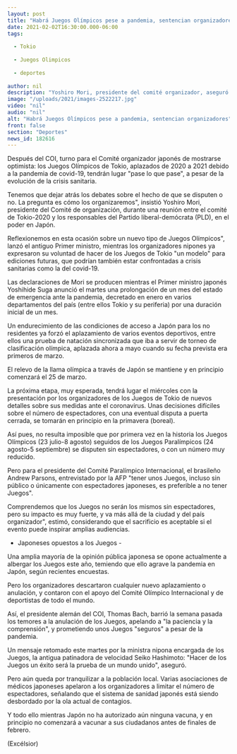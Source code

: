 ```yaml
---
layout: post
title: "Habrá Juegos Olímpicos pese a pandemia, sentencian organizadores"
date: 2021-02-02T16:30:00.000-06:00
tags:
  
  - Tokio
  
  - Juegos Olimpicos
  
  - deportes
  
author: nil
description: "Yoshiro Mori, presidente del comité organizador, aseguró que pese a la evolución de la crisis sanitaria, la justa se llevará a cabo"
image: "/uploads/2021/images-2522217.jpg"
video: "nil"
audio: "nil"
alt: "Habrá Juegos Olímpicos pese a pandemia, sentencian organizadores"
front: false
section: "Deportes"
news_id: 182616
---
```


Después del COI, turno para el Comité organizador japonés de mostrarse optimista: los Juegos Olímpicos de Tokio, aplazados de 2020 a 2021 debido a la pandemia de covid-19, tendrán lugar "pase lo que pase", a pesar de la evolución de la crisis sanitaria.

Tenemos que dejar atrás los debates sobre el hecho de que se disputen o no. La pregunta es cómo los organizaremos", insistió Yoshiro Mori, presidente del Comité de organización, durante una reunión entre el comité de Tokio-2020 y los responsables del Partido liberal-demócrata (PLD), en el poder en Japón.

Reflexionemos en esta ocasión sobre un nuevo tipo de Juegos Olímpicos", lanzó el antiguo Primer ministro, mientras los organizadores nipones ya expresaron su voluntad de hacer de los Juegos de Tokio "un modelo" para ediciones futuras, que podrían también estar confrontadas a crisis sanitarias como la del covid-19.

Las declaraciones de Mori se producen mientras el Primer ministro japonés Yoshihide Suga anunció el martes una prolongación de un mes del estado de emergencia ante la pandemia, decretado en enero en varios departamentos del país (entre ellos Tokio y su periferia) por una duración inicial de un mes.

Un endurecimiento de las condiciones de acceso a Japón para los no residentes ya forzó el aplazamiento de varios eventos deportivos, entre ellos una prueba de natación sincronizada que iba a servir de torneo de clasificación olímpica, aplazada ahora a mayo cuando su fecha prevista era primeros de marzo.

El relevo de la llama olímpica a través de Japón se mantiene y en principio comenzará el 25 de marzo.

La próxima etapa, muy esperada, tendrá lugar el miércoles con la presentación por los organizadores de los Juegos de Tokio de nuevos detalles sobre sus medidas ante el coronavirus. Unas decisiones difíciles sobre el número de espectadores, con una eventual disputa a puerta cerrada, se tomarán en principio en la primavera (boreal).

Así pues, no resulta imposible que por primera vez en la historia los Juegos Olímpicos (23 julio-8 agosto) seguidos de los Juegos Paralímpicos (24 agosto-5 septiembre) se disputen sin espectadores, o con un número muy reducido.

Pero para el presidente del Comité Paralímpico Internacional, el brasileño Andrew Parsons, entrevistado por la AFP "tener unos Juegos, incluso sin público o únicamente con espectadores japoneses, es preferible a no tener Juegos".

Comprendemos que los Juegos no serán los mismos sin espectadores, pero su impacto es muy fuerte, y va más allá de la ciudad y del país organizador", estimó, considerando que el sacrificio es aceptable si el evento puede inspirar amplias audiencias.

- Japoneses opuestos a los Juegos -

Una amplia mayoría de la opinión pública japonesa se opone actualmente a albergar los Juegos este año, temiendo que ello agrave la pandemia en Japón, según recientes encuestas.

Pero los organizadores descartaron cualquier nuevo aplazamiento o anulación, y contaron con el apoyo del Comité Olímpico Internacional y de deportistas de todo el mundo.

Así, el presidente alemán del COI, Thomas Bach, barrió la semana pasada los temores a la anulación de los Juegos, apelando a "la paciencia y la comprensión", y prometiendo unos Juegos "seguros" a pesar de la pandemia.

Un mensaje retomado este martes por la ministra nipona encargada de los Juegos, la antigua patinadora de velocidad Seiko Hashimoto: "Hacer de los Juegos un éxito será la prueba de un mundo unido", aseguró.

Pero aún queda por tranquilizar a la población local. Varias asociaciones de médicos japoneses apelaron a los organizadores a limitar el número de espectadores, señalando que el sistema de sanidad japonés está siendo desbordado por la ola actual de contagios.

Y todo ello mientras Japón no ha autorizado aún ninguna vacuna, y en principio no comenzará a vacunar a sus ciudadanos antes de finales de febrero.

(Excélsior)